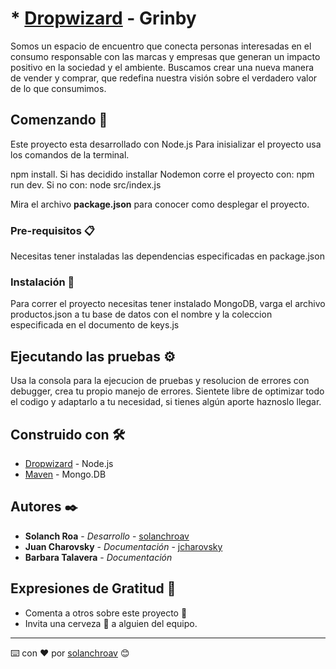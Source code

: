 # * [Dropwizard](http://www.grinbymarket.com/) - Grinby

Somos un espacio de encuentro que conecta personas interesadas en el consumo responsable con las marcas y empresas que generan un impacto positivo en la sociedad y el ambiente. Buscamos crear una nueva manera de vender y comprar, que redefina nuestra visión sobre el verdadero valor de lo que consumimos.



## Comenzando 🚀

Este proyecto esta desarrollado con Node.js
Para inisializar el proyecto usa los comandos de la terminal.

npm install.
Si has decidido installar Nodemon corre el proyecto con:
npm run dev.
Si no con:
node src/index.js

Mira el archivo **package.json** para conocer como desplegar el proyecto.


### Pre-requisitos 📋

Necesitas tener instaladas las dependencias especificadas en package.json

### Instalación 🔧

Para correr el proyecto necesitas tener instalado MongoDB, varga el archivo productos.json a tu base de datos con el nombre y la coleccion especificada en el documento de keys.js

## Ejecutando las pruebas ⚙️

Usa la consola para la ejecucion de pruebas y resolucion de errores con debugger, crea tu propio manejo de errores. Sientete libre de optimizar todo el codigo y adaptarlo a tu necesidad, si tienes algún aporte haznoslo llegar.



## Construido con 🛠️



* [Dropwizard](https://nodejs.org/es/) - Node.js
* [Maven](https://www.mongodb.com/) - Mongo.DB

<!-- 
## Contribuyendo 🖇️

Por favor lee el [CONTRIBUTING.md](https://gist.github.com/villanuevand/xxxxxx) para detalles de nuestro código de conducta, y el proceso para enviarnos pull requests. -->

<!-- ## Wiki 📖

Puedes encontrar mucho más de cómo utilizar este proyecto en nuestra [Wiki](https://github.com/tu/proyecto/wiki) -->


## Autores ✒️



* **Solanch Roa** - *Desarrollo* - [solanchroav](https://github.com/solanchroav)
* **Juan Charovsky** - *Documentación* - [jcharovsky](https://github.com/jcharovsky)
* **Barbara Talavera** - *Documentación* 

<!-- 
## Licencia 📄

Este proyecto está bajo la Licencia (Tu Licencia) - mira el archivo [LICENSE.md](LICENSE.md) para detalles -->

## Expresiones de Gratitud 🎁

* Comenta a otros sobre este proyecto 📢
* Invita una cerveza 🍺 a alguien del equipo. 




---
⌨️ con ❤️ por [solanchroav](https://github.com/solanchroav) 😊

